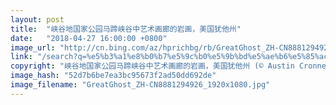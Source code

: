 ```yaml
---
layout: post
title:  "峡谷地国家公园马蹄峡谷中艺术画廊的岩画，美国犹他州"
date:   "2018-04-27 16:00:00 +0800"
image_url: "http://cn.bing.com/az/hprichbg/rb/GreatGhost_ZH-CN8881294926_1920x1080.jpg"
link: "/search?q=%e5%b3%a1%e8%b0%b7%e5%9c%b0%e5%9b%bd%e5%ae%b6%e5%85%ac%e5%9b%ad&form=hpcapt&mkt=zh-cn"
copyright: "峡谷地国家公园马蹄峡谷中艺术画廊的岩画，美国犹他州 (© Austin Cronnelly/Tandem Stills + Motion)"
image_hash: "52d7b6be7ea3bc95673f2ad50dd692de"
image_filename: "GreatGhost_ZH-CN8881294926_1920x1080.jpg"
---
```

